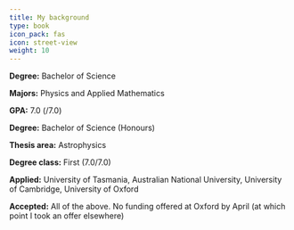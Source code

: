 ```yaml
---
title: My background
type: book
icon_pack: fas
icon: street-view
weight: 10
---
```


**Degree:** Bachelor of Science

**Majors:** Physics and Applied Mathematics

**GPA:** 7.0 (/7.0)



**Degree:** Bachelor of Science (Honours)

**Thesis area:** Astrophysics

**Degree class:** First (7.0/7.0)


**Applied:** University of Tasmania, Australian National University, University of Cambridge, University of Oxford

**Accepted:** All of the above. No funding offered at Oxford by April (at which point I took an offer elsewhere)
